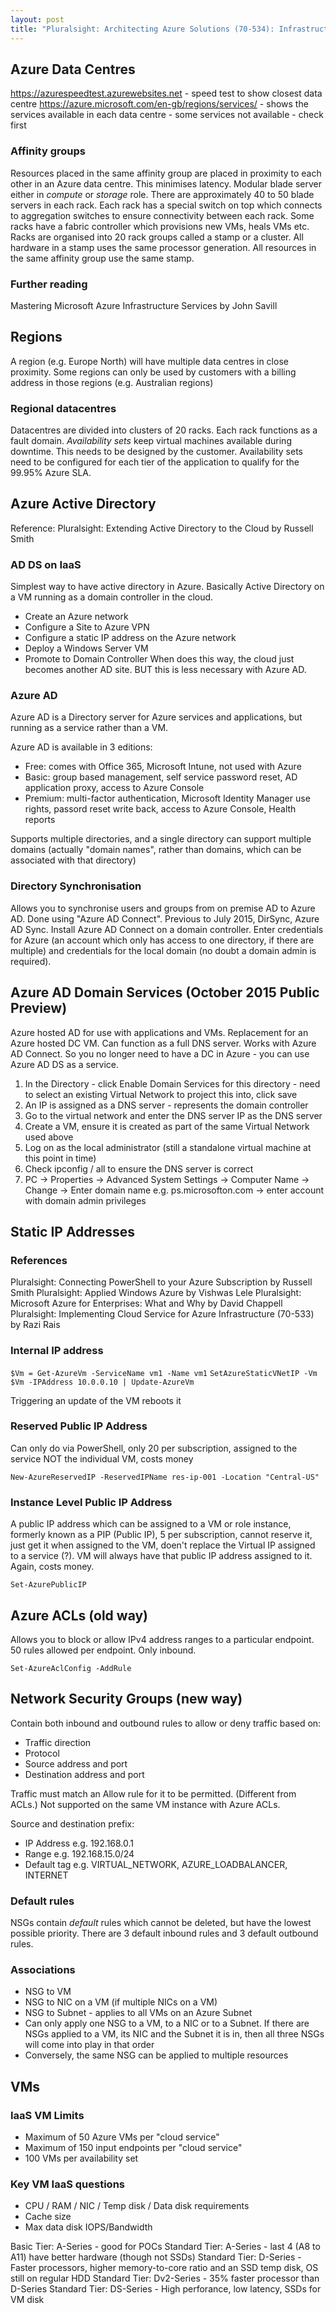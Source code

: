 ```yaml
---
layout: post
title: "Pluralsight: Architecting Azure Solutions (70-534): Infrastructure and Networking"
---
```

## Azure Data Centres
https://azurespeedtest.azurewebsites.net - speed test to show closest data centre
https://azure.microsoft.com/en-gb/regions/services/ - shows the services available in each data centre - some services not available - check first

### Affinity groups
Resources placed in the same affinity group are placed in proximity to each other in an Azure data centre. This minimises latency.
Modular blade server either in _compute_ or _storage_ role. There are approximately 40 to 50 blade servers in each rack. Each rack has a special switch on top which connects to aggregation switches to ensure connectivity between each rack. Some racks have a fabric controller which provisions new VMs, heals VMs etc. Racks are organised into 20 rack groups called a stamp or a cluster. All hardware in a stamp uses the same processor generation. All resources in the same affinity group use the same stamp.

### Further reading
Mastering Microsoft Azure Infrastructure Services by John Savill

## Regions

A region (e.g. Europe North) will have multiple data centres in close proximity.
Some regions can only be used by customers with a billing address in those regions (e.g. Australian regions)

### Regional datacentres

Datacentres are divided into clusters of 20 racks. Each rack functions as a fault domain.  *Availability sets*  keep virtual machines available during downtime. This needs to be designed by the customer. Availability sets need to be configured for each tier of the application to qualify for the 99.95% Azure SLA.

## Azure Active Directory

Reference: Pluralsight: Extending Active Directory to the Cloud by Russell Smith

### AD DS on IaaS

Simplest way to have active directory in Azure. Basically Active Directory on a VM running as a domain controller in the cloud.
* Create an Azure network
* Configure a Site to Azure VPN
* Configure a static IP address on the Azure network
* Deploy a Windows Server VM
* Promote to Domain Controller
When does this way, the cloud just becomes another AD site. BUT this is less necessary with Azure AD.

### Azure AD

Azure AD is a Directory server for Azure services and applications, but running as a service rather than a VM.

Azure AD is available in 3 editions:
* Free: comes with Office 365, Microsoft Intune, not used with Azure
* Basic: group based management, self service password reset, AD application proxy, access to Azure Console
* Premium: multi-factor authentication, Microsoft Identity Manager use rights, passord reset write back, access to Azure Console, Health reports

Supports multiple directories, and a single directory can support multiple domains (actually "domain names", rather than domains, which can be associated with that directory)

### Directory Synchronisation

Allows you to synchronise users and groups from on premise AD to Azure AD. 
Done using "Azure AD Connect". Previous to July 2015, DirSync, Azure AD Sync.
Install Azure AD Connect on a domain controller. Enter credentials for Azure (an account which only has access to one directory, if there are multiple) and credentials for the local domain (no doubt a domain admin is required).

## Azure AD Domain Services (October 2015 Public Preview)

Azure hosted AD for use with applications and VMs. Replacement for an Azure hosted DC VM. Can function as a full DNS server. Works with Azure AD Connect.
So you no longer need to have a DC in Azure - you can use Azure AD DS as a service.
1. In the Directory - click Enable Domain Services for this directory - need to select an existing Virtual Network to project this into, click save
2. An IP is assigned as a DNS server - represents the domain controller
3. Go to the virtual network and enter the DNS server IP as the DNS server
4. Create a VM, ensure it is created as part of the same Virtual Network used above
5. Log on as the local administrator (still a standalone virtual machine at this point in time)
6. Check ipconfig / all to ensure the DNS server is correct
7. PC -> Properties -> Advanced System Settings -> Computer Name -> Change -> Enter domain name e.g. ps.microsofton.com -> enter account with domain admin privileges

## Static IP Addresses

### References

Pluralsight: Connecting PowerShell to your Azure Subscription by Russell Smith
Pluralsight: Applied Windows Azure by Vishwas Lele
Pluralsight: Microsoft Azure for Enterprises: What and Why by David Chappell
Pluralsight: Implementing Cloud Service for Azure Infrastructure (70-533) by Razi Rais

### Internal IP address

`$Vm = Get-AzureVm -ServiceName vm1 -Name vm1`
`SetAzureStaticVNetIP -Vm $Vm -IPAddress 10.0.0.10 | Update-AzureVm`

Triggering an update of the VM reboots it

### Reserved Public IP Address

Can only do via PowerShell, only 20 per subscription, assigned to the service NOT the individual VM, costs money

`New-AzureReservedIP -ReservedIPName res-ip-001 -Location "Central-US"`

### Instance Level Public IP Address

A public IP address which can be assigned to a VM or role instance, formerly known as a PIP (Public IP), 5 per subscription, cannot reserve it, just get it when assigned to the VM, doen't replace the Virtual IP assigned to a service (?). VM will always have that public IP address assigned to it. Again, costs money.

`Set-AzurePublicIP`

## Azure ACLs (old way)

Allows you to block or allow IPv4 address ranges to a particular endpoint. 50 rules allowed per endpoint. Only inbound.

`Set-AzureAclConfig -AddRule`

## Network Security Groups (new way)

Contain both inbound and outbound rules to allow or deny traffic based on:

* Traffic direction
* Protocol
* Source address and port
* Destination address and port

Traffic must match an Allow rule for it to be permitted. (Different from ACLs.)
Not supported on the same VM instance with Azure ACLs.

Source and destination prefix:
* IP Address e.g. 192.168.0.1
* Range e.g. 192.168.15.0/24
* Default tag e.g. VIRTUAL_NETWORK, AZURE_LOADBALANCER, INTERNET

### Default rules

NSGs contain *default* rules which cannot be deleted, but have the lowest possible priority. There are 3 default inbound rules and 3 default outbound rules.

### Associations

* NSG to VM
* NSG to NIC on a VM (if multiple NICs on a VM)
* NSG to Subnet - applies to all VMs on an Azure Subnet
* Can only apply one NSG to a VM, to a NIC or to a Subnet. If there are NSGs applied to a VM, its NIC and the Subnet it is in, then all three NSGs will come into play in that order
* Conversely, the same NSG can be applied to multiple resources

## VMs

### IaaS VM Limits

* Maximum of 50 Azure VMs per "cloud service"
* Maximum of 150 input endpoints per "cloud service"
* 100 VMs per availability set

### Key VM IaaS questions

* CPU / RAM / NIC / Temp disk / Data disk requirements
* Cache size
* Max data disk IOPS/Bandwidth

Basic Tier: A-Series - good for POCs
Standard Tier: A-Series - last 4 (A8 to A11) have better hardware (though not SSDs)
Standard Tier: D-Series - Faster processors, higher memory-to-core ratio and an SSD temp disk, OS still on regular HDD
Standard Tier: Dv2-Series - 35% faster processor than D-Series
Standard Tier: DS-Series - High perforance, low latency, SSDs for VM disk

